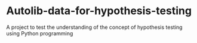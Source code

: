 # Autolib-data-for-hypothesis-testing
A project to test the understanding of the concept of hypothesis testing using Python programming
